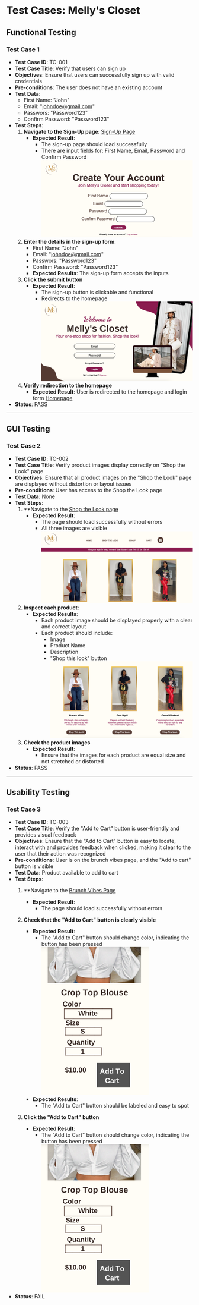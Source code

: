 # Test Cases: Melly's Closet

## Functional Testing

### Test Case 1


- **Test Case ID**: TC-001
- **Test Case Title**: Verify that users can sign up
- **Objectives**: Ensure that users can successfully sign up with valid credentials
- **Pre-conditions**: The user does not have an existing account
- **Test Data**: 
  - First Name: "John"
  - Email: "johndoe@gmail.com"
  - Passwors: "Password123"
  - Confirm Password: "Password123"
- **Test Steps**:
  1. **Navigate to the Sign-Up page**: [Sign-Up Page](https://mjacobs1341.github.io/Mellys-Closet/signup.html)
     - **Expected Result**: 
       - The sign-up page should load successfully
       - There are input fields for: First Name, Email, Password and Confirm Password 
       ![Sign-Up Page Input](../images/signup-Page.png)
  2. **Enter the details in the sign-up form**:
     - First Name: "John"
     - Email: "johndoe@gmail.com"
     - Passwors: "Password123"
     - Confirm Password: "Password123"
      - **Expected Results**: The sign-up form accepts the inputs
  3. **Click the submit button**
      - **Expected Result**: 
         - The sign-up button is clickable and functional
         - Redirects to the homepage 
         ![Homepage](../images/homepage.png)
  4. **Verify redirection to the homepage**
     - **Expected Result**: User is redirected to the homepage and login form [Homepage](https://mjacobs1341.github.io/Mellys-Closet/index.html)
- **Status**: PASS


---


## GUI Testing

### Test Case 2

 
- **Test Case ID**: TC-002
- **Test Case Title**: Verify product images display correctly on "Shop the Look" page
- **Objectives**: Ensure that all product images on the "Shop the Look" page are displayed without distortion or layout issues
- **Pre-conditions**: User has access to the Shop the Look page
- **Test Data**: None
- **Test Steps**:
  1. **Navigate to the [Shop the Look page](https://mjacobs1341.github.io/Mellys-Closet/product.html)
     - **Expected Result**: 
       - The page should load successfully without errors
       - All three images are visible 
       ![Product Images](../images/product-images.png)
  2. **Inspect each product**:
     - **Expected Results**: 
       - Each product image should be displayed properly with a clear and correct layout
       - Each product should include: 
         - Image 
         - Product Name
         - Description
         - "Shop this look" button
        ![Product Page](../images/product-page.png)
  3. **Check the product images**
      - **Expected Result**: 
         - Ensure that the images for each product are equal size and not stretched or distorted
- **Status**: PASS
 

---

## Usability Testing

### Test Case 3

- **Test Case ID**: TC-003
- **Test Case Title**: Verify the "Add to Cart" button is user-friendly and provides visual feedback
- **Objectives**: Ensure that the "Add to Cart" button is easy to locate, interact with and provides feedback when clicked, making it clear to the user that their action was recognized
- **Pre-conditions**: User is on the brunch vibes page, and the "Add to cart" button is visible
- **Test Data**: Product available to add to cart
- **Test Steps**:
  1. **Navigate to the [Brunch Vibes Page](https://mjacobs1341.github.io/Mellys-Closet/brunch-vibes.html)
     - **Expected Result**: 
       - The page should load successfully without errors
  2. **Check that the "Add to Cart" button is clearly visible**
      - **Expected Result**: 
         - The "Add to Cart" button should change color, indicating the button has been pressed
        ![Button Change](../images/button-change.png)
      - **Expected Results**: 
         - The "Add to Cart" button should be labeled and easy to spot
        
  3. **Click the "Add to Cart" button**
      - **Expected Result**: 
         - The "Add to Cart" button should change color, indicating the button has been pressed
        ![Button Change](../images/button-change.png)
- **Status**: FAIL